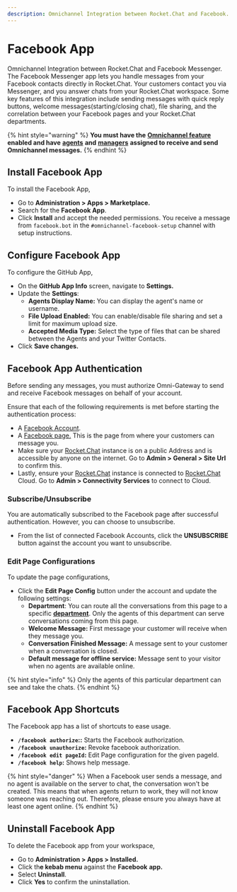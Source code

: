 ```yaml
---
description: Omnichannel Integration between Rocket.Chat and Facebook.
---
```


# Facebook App

Omnichannel Integration between Rocket.Chat and Facebook Messenger. The Facebook Messenger app lets you handle messages from your Facebook contacts directly in Rocket.Chat. Your customers contact you via Messenger, and you answer chats from your Rocket.Chat workspace. Some key features of this integration include sending messages with quick reply buttons, welcome messages(starting/closing chat), file sharing, and the correlation between your Facebook pages and your Rocket.Chat departments.

{% hint style="warning" %}
**You must have the** [**Omnichannel feature**](https://docs.rocket.chat/use-rocket.chat/omnichannel#enable-omnichannel) **enabled and have** [**agents**](https://docs.rocket.chat/use-rocket.chat/omnichannel/agents) **and** [**managers**](https://docs.rocket.chat/use-rocket.chat/omnichannel/managers) **assigned to receive and send Omnichannel messages.**
{% endhint %}

## Install Facebook App

To install the Facebook App,

* Go to **Administration > Apps > Marketplace.**
* Search for the **Facebook App**.
* Click **Install** and accept the needed permissions. You receive a message from `facebook.bot` in the `#omnichannel-facebook-setup` channel with setup instructions.

## Configure Facebook App

To configure the GitHub App,

* On the **GitHub App Info** screen, navigate to **Settings.**
* Update the **Settings**:
  * **Agents Display Name:** You can display the agent's name or username.
  * **File Upload Enabled:** You can enable/disable file sharing and set a limit for maximum upload size.
  * **Accepted Media Type:** Select the type of files that can be shared between the Agents and your Twitter Contacts.
* Click **Save changes.**

## Facebook App Authentication

Before sending any messages, you must authorize Omni-Gateway to send and receive Facebook messages on behalf of your account.

Ensure that each of the following requirements is met before starting the authentication process:

* &#x20;A [Facebook Account](https://www.facebook.com/).&#x20;
* A [Facebook page.](https://www.facebook.com/pages/creation/) This is the page from where your customers can message you.
* Make sure your [Rocket.Chat](http://rocket.chat) instance is on a public Address and is accessible by anyone on the internet. Go to **Admin > General > Site Url** to confirm this.
* Lastly, ensure your [Rocket.Chat](http://rocket.chat) instance is connected to [Rocket.Chat](http://rocket.chat) Cloud. Go to **Admin > Connectivity Services** to connect to Cloud.

### Subscribe/Unsubscribe

You are automatically subscribed to the Facebook page after successful authentication. However, you can choose to unsubscribe.

* From the list of connected Facebook Accounts, click the **UNSUBSCRIBE** button against the account you want to unsubscribe.

### Edit Page Configurations

To update the page configurations,

* Click the **Edit Page Config** button under the account and update the following settings:
  * **Department**: You can route all the conversations from this page to a specific [**department**](https://docs.rocket.chat/guides/omnichannel/departments). Only the agents of this department can serve conversations coming from this page.
  * **Welcome Message:** First message your customer will receive when they message you.
  * **Conversation Finished Message:** A message sent to your customer when a conversation is closed.
  * **Default message for offline service:** Message sent to your visitor when no agents are available online.

{% hint style="info" %}
Only the agents of this particular department can see and take the chats.
{% endhint %}

## Facebook App Shortcuts

The Facebook app has a list of shortcuts to ease usage.&#x20;

* **`/facebook authorize`::** Starts the Facebook authorization.
* **`/facebook unauthorize`:** Revoke facebook authorization.
* **`/facebook edit pageId`:** Edit Page configuration for the given pageId.
* **`/facebook help`:** Shows help message.

{% hint style="danger" %}
When a Facebook user sends a message, and no agent is available on the server to chat, the conversation won't be created. This means that when agents return to work, they will not know someone was reaching out. Therefore, please ensure you always have at least one agent online.
{% endhint %}

## Uninstall Facebook  App

To delete the Facebook app from your workspace,

* Go to **Administration > Apps > Installed.**
* Click th**e kebab menu** against the **Facebook** **app.**
* Select **Uninstall**.
* Click **Yes** to confirm the uninstallation.

